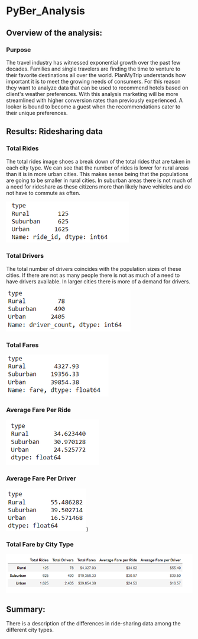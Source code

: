 # PyBer_Analysis
## Overview of the analysis:
### Purpose
The travel industry has witnessed exponential growth over the past few decades. Families and single travelers are finding the time to venture to their favorite destinations all over the world. PlanMyTrip understands how important it is to meet the growing needs of consumers. For this reason they want to analyze data that can be used to recommend hotels based on client's weather preferences. With this analysis marketing will be more streamlined with higher conversion rates than previously experienced. A looker is bound to become a guest when the recommendations cater to their unique preferences.

## Results: Ridesharing data
### Total Rides
The total rides image shoes a break down of the total rides that are taken in each city type. We can see that the number of rides is lower for rural areas than it is in more urban cities. This makes sense being that the populations are going to be smaller in rural cities. In suburban areas there is not much of a need for rideshare as these citizens more than likely have vehicles and do not have to commute as often.

![](https://github.com/lightbright832/PyBer_Analysis/blob/main/Total%20rides%20by%20city%20type%20.png)


### Total Drivers
The total number of drivers coincides with the population sizes of these cities. If there are not as many people there is not as much of a need to have drivers available. In larger cities there is more of a demand for drivers.

![](https://github.com/lightbright832/PyBer_Analysis/blob/main/Total%20drivers%20by%20city%20type.png)

### Total Fares

![](https://github.com/lightbright832/PyBer_Analysis/blob/main/Total%20fares%20by%20city%20type.png)

### Average Fare Per Ride

![](https://github.com/lightbright832/PyBer_Analysis/blob/main/Average%20fare%20per%20ride.png)

### Average Fare Per Driver

![](https://github.com/lightbright832/PyBer_Analysis/blob/main/average%20fares%20by%20city%20type.png))
### Total Fare by City Type

![](https://github.com/lightbright832/PyBer_Analysis/blob/main/Total%20fares%20summary.png)


## Summary:


There is a description of the differences in ride-sharing data among the different city types. 
